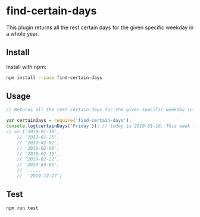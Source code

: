 # find-certain-days
This plugin returns all the rest certain days for the given specific weekday in a whole year.

## Install
Install with npm:
```bash
npm install --save find-certain-days
```

## Usage

```javascript
// Returns all the rest certain days for the given specific weekday in the whole year.

var certainDays = require('find-certain-days');
console.log(certainDays('Friday')); // today is 2019-01-16. This week friday is on 2019-01-18
// => ['2019-01-18',
    // '2019-01-25',            
    // '2019-02-01',
    // '2019-02-08',
    // '2019-02-15',
    // '2019-02-22',
    // '2019-03-01',
    //  ....,
    //  '2019-12-27']

```

## Test

```
npm run test

```